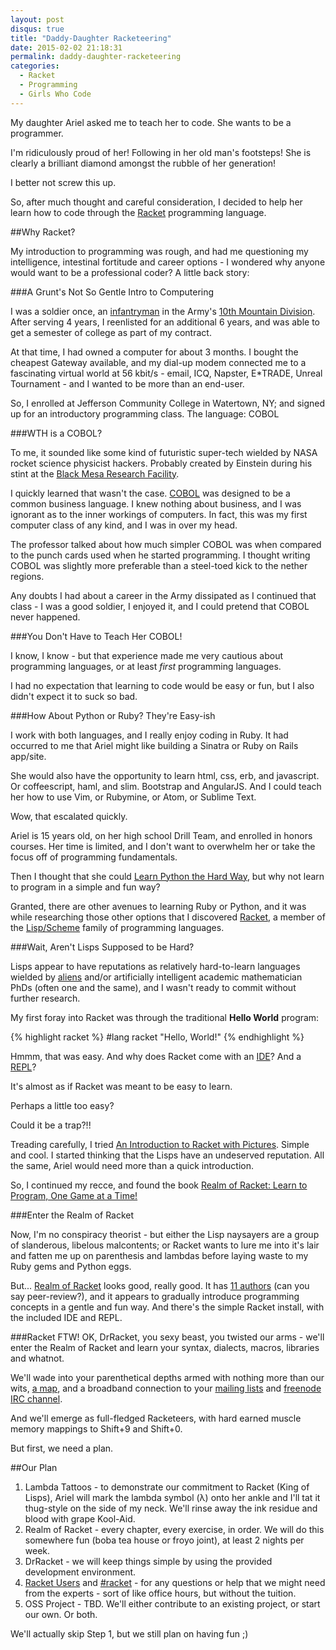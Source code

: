 ```yaml
---
layout: post
disqus: true
title: "Daddy-Daughter Racketeering"
date: 2015-02-02 21:18:31
permalink: daddy-daughter-racketeering
categories:
  - Racket
  - Programming
  - Girls Who Code
---
```


My daughter Ariel asked me to teach her to code. She wants to be a programmer.

I'm ridiculously proud of her! Following in her old man's footsteps! She is clearly a brilliant diamond amongst the rubble of her generation!

I better not screw this up.

So, after much thought and careful consideration, I decided to help her learn how to code through the [Racket](http://racket-lang.org) programming language.

##Why Racket?

My introduction to programming was rough, and had me questioning my intelligence, intestinal fortitude and career options - I wondered why anyone would want to be a professional coder? A little back story:

###A Grunt's Not So Gentle Intro to Computering

I was a soldier once, an [infantryman](http://en.wikipedia.org/wiki/Infantry) in the Army's [10th Mountain Division](http://en.wikipedia.org/wiki/10th_Mountain_Division_(United_States)). After serving 4 years, I reenlisted for an additional 6 years, and was able to get a semester of college as part of my contract.

At that time, I had owned a computer for about 3 months. I bought the cheapest Gateway available, and my dial-up modem connected me to a fascinating virtual world at 56 kbit/s - email, ICQ, Napster, E*TRADE, Unreal Tournament - and I wanted to be more than an end-user.

So, I enrolled at Jefferson Community College in Watertown, NY; and signed up for an introductory programming class. The language: COBOL

###WTH is a COBOL?

To me, it sounded like some kind of futuristic super-tech wielded by NASA rocket science physicist hackers. Probably created by Einstein during his stint at the [Black Mesa Research Facility](http://half-life.wikia.com/wiki/Black_Mesa_Research_Facility).

I quickly learned that wasn't the case. [COBOL](http://en.wikipedia.org/wiki/COBOL) was designed to be a common business language. I knew nothing about business, and I was ignorant as to the inner workings of computers. In fact, this was my first computer class of any kind, and I was in over my head.

The professor talked about how much simpler COBOL was when compared to the punch cards used when he started programming. I thought writing COBOL was slightly more preferable than a steel-toed kick to the nether regions.

Any doubts I had about a career in the Army dissipated as I continued that class - I was a good soldier, I enjoyed it, and I could pretend that COBOL never happened.

###You Don't Have to Teach Her COBOL!

I know, I know - but that experience made me very cautious about programming languages, or at least *first* programming languages.

I had no expectation that learning to code would be easy or fun, but I also didn't expect it to suck so bad.

###How About Python or Ruby? They're Easy-ish

I work with both languages, and I really enjoy coding in Ruby. It had occurred to me that Ariel might like building a Sinatra or Ruby on Rails app/site.

She would also have the opportunity to learn html, css, erb, and javascript. Or coffeescript, haml, and slim. Bootstrap and AngularJS. And I could teach her how to use Vim, or Rubymine, or Atom, or Sublime Text.

Wow, that escalated quickly.

Ariel is 15 years old, on her high school Drill Team, and enrolled in honors courses. Her time is limited, and I don't want to overwhelm her or take the focus off of programming fundamentals.

Then I thought that she could [Learn Python the Hard Way](http://learnpythonthehardway.org), but why not learn to program in a simple and fun way?

Granted, there are other avenues to learning Ruby or Python, and it was while researching those other options that I discovered [Racket](http://racket-lang.org), a member of the [Lisp/Scheme](http://en.wikipedia.org/wiki/Lisp_(programming_language)) family of programming languages.

###Wait, Aren't Lisps Supposed to be Hard?

Lisps appear to have reputations as relatively hard-to-learn languages wielded by [aliens](http://lispers.org) and/or artificially intelligent academic mathematician PhDs (often one and the same), and I wasn't ready to commit without further research.

My first foray into Racket was through the traditional **Hello World** program:

{% highlight racket %}
#lang racket
"Hello, World!"
{% endhighlight %}

Hmmm, that was easy. And why does Racket come with an [IDE](http://en.wikipedia.org/wiki/Racket_(programming_language)#DrRacket_IDE)? And a [REPL](http://en.wikipedia.org/wiki/Read–eval–print_loop)?

It's almost as if Racket was meant to be easy to learn.

Perhaps a little too easy?

Could it be a trap?!!

Treading carefully, I tried [An Introduction to Racket with Pictures](http://docs.racket-lang.org/quick/). Simple and cool. I started thinking that the Lisps have an undeserved reputation. All the same, Ariel would need more than a quick introduction.

So, I continued my recce, and found the book [Realm of Racket: Learn to Program, One Game at a Time!](http://www.amazon.com/Realm-Racket-Learn-Program-Game/dp/1593274912/)

###Enter the Realm of Racket

Now, I'm no conspiracy theorist - but either the Lisp naysayers are a group of slanderous, libelous malcontents; or Racket wants to lure me into it's lair and fatten me up on parenthesis and lambdas before laying waste to my Ruby gems and Python eggs.

But... [Realm of Racket](http://realmofracket.com) looks good, really good. It has [11 authors](http://realmofracket.com/about.html) (can you say peer-review?), and it appears to gradually introduce programming concepts in a gentle and fun way. And there's the simple Racket install, with the included IDE and REPL.

###Racket FTW!
OK, DrRacket, you sexy beast, you twisted our arms - we'll enter the Realm of Racket and learn your syntax, dialects, macros, libraries and whatnot.

We'll wade into your parenthetical depths armed with nothing more than our wits, [a map](http://www.nostarch.com/realmofracket.htm), and a broadband connection to your [mailing lists](http://lists.racket-lang.org) and [freenode IRC channel](http://racket-lang.org/irc-chat.html).

And we'll emerge as full-fledged Racketeers, with hard earned muscle memory mappings to Shift+9 and Shift+0.

But first, we need a plan.

##Our Plan

1.	Lambda Tattoos - to demonstrate our commitment to Racket (King of Lisps), Ariel will mark the lambda symbol (λ) onto her ankle and I'll tat it thug-style on the side of my neck. We'll rinse away the ink residue and blood with grape Kool-Aid.
2.	Realm of Racket - every chapter, every exercise, in order. We will do this somewhere fun (boba tea house or froyo joint), at least 2 nights per week.
3. DrRacket - we will keep things simple by using the provided development environment.
4.  [Racket Users](http://lists.racket-lang.org/users/) and [#racket](http://racket-lang.org/irc-chat.html) - for any questions or help that we might need from the experts - sort of like office hours, but without the tuition.
5.	OSS Project - TBD. We'll either contribute to an existing project, or start our own. Or both.

We'll actually skip Step 1, but we still plan on having fun ;)
